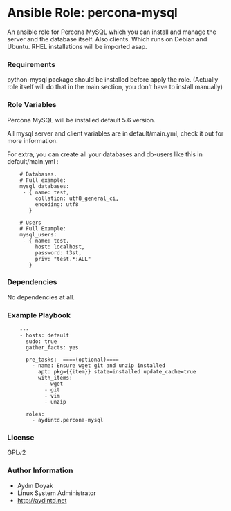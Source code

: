 # Ansible Role: percona-mysql

An ansible role for Percona MySQL which you can install and manage the server and the database itself. Also clients.
 Which runs on Debian and Ubuntu.  RHEL installations will be imported asap.

### Requirements

python-mysql package should be installed before apply the role. (Actually role itself will do that in the main section, you don't have to install manually)

### Role Variables

Percona MySQL will be installed default 5.6 version.

All mysql server and client variables are in default/main.yml, check it out for more information.

For extra, you can create all your databases and db-users like this in default/main.yml :

        # Databases.
        # Full example:
        mysql_databases:
         - { name: test, 
             collation: utf8_general_ci, 
             encoding: utf8 
           }
        
        # Users
        # Full Example:
        mysql_users:
         - { name: test, 
             host: localhost, 
             password: t3st, 
             priv: "test.*:ALL"
           }
        
### Dependencies

No dependencies at all.

### Example Playbook
        ---
        - hosts: default
          sudo: true
          gather_facts: yes
        
          pre_tasks:  ====(optional)==== 
            - name: Ensure wget git and unzip installed
              apt: pkg={{item}} state=installed update_cache=true
              with_items:
                - wget
                - git
                - vim
                - unzip
        
          roles:
            - aydintd.percona-mysql
        
### License

GPLv2

### Author Information

- Aydın Doyak 
- Linux System Administrator 
- http://aydintd.net


